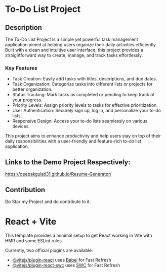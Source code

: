 # To-Do List Project

## Description

The To-Do List Project is a simple yet powerful task management application aimed at helping users organize their daily activities efficiently. Built with a clean and intuitive user interface, this project provides a straightforward way to create, manage, and track tasks effortlessly.

### Key Features

- Task Creation: Easily add tasks with titles, descriptions, and due dates.
- Task Organization: Categorize tasks into different lists or projects for better organization.
- Status Tracking: Mark tasks as completed or pending to keep track of your progress.
- Priority Levels: Assign priority levels to tasks for effective prioritization.
- User Authentication: Securely sign up, log in, and personalize your to-do lists.
- Responsive Design: Access your to-do lists seamlessly on various devices.

This project aims to enhance productivity and help users stay on top of their daily responsibilities with a user-friendly and feature-rich to-do list application.

## Links to the Demo Project Respectively:
https://deepakgulati31.github.io/Resume-Generator/

## Contribution 
Do Star my Project and do contribute to it.

# React + Vite

This template provides a minimal setup to get React working in Vite with HMR and some ESLint rules.

Currently, two official plugins are available:

- [@vitejs/plugin-react](https://github.com/vitejs/vite-plugin-react/blob/main/packages/plugin-react/README.md) uses [Babel](https://babeljs.io/) for Fast Refresh
- [@vitejs/plugin-react-swc](https://github.com/vitejs/vite-plugin-react-swc) uses [SWC](https://swc.rs/) for Fast Refresh
